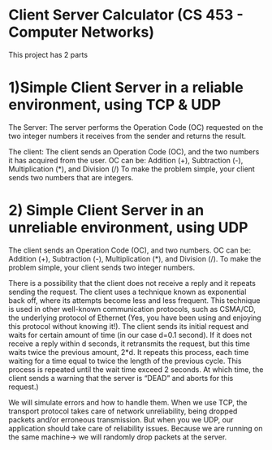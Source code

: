 # Client Server Calculator (CS 453 - Computer Networks)

This project has 2 parts 

# 1)Simple Client Server in a reliable environment, using TCP & UDP

The Server:
The server performs the Operation Code (OC) requested on the two integer numbers it receives from the sender and returns the result. 

The client:
The client sends an Operation Code (OC), and the two numbers it has acquired from the user. OC can be: Addition (+), Subtraction (-), Multiplication (*), and Division (/)
To make the problem simple, your client sends two numbers that are integers.


# 2) Simple Client Server in an unreliable environment, using UDP 

The client sends an Operation Code (OC), and two numbers. OC can be: Addition (+), Subtraction (-), Multiplication (*), and Division (/). To make the problem simple, your client sends two integer numbers.


There is a possibility that the client does not receive a reply and it repeats sending the request. The client uses a technique known as exponential back off, where its attempts become less and less frequent. This technique is used in other well-known communication protocols, such as CSMA/CD, the underlying protocol of Ethernet (Yes, you have been using and enjoying this protocol without knowing it!).
The client sends its initial request and waits for certain amount of time (in our case d=0.1 second). If it does not receive a reply within d seconds, it retransmits the request, but this time waits twice the previous amount, 2*d. It repeats this process, each time waiting for a time equal to twice the length of the previous cycle. This process is repeated until the wait time exceed 2 seconds. At which time, the client sends a warning that the server is “DEAD” and aborts for this request.) 

We will simulate errors and how to handle them. When we use TCP, the transport protocol takes care of network unreliability, being dropped packets and/or erroneous transmission. But when you we UDP, our application should take care of reliability issues.
Because we are running on the same machine-> we will randomly drop packets at the server. 

